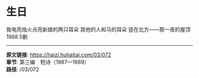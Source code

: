 # 生日

我电亮烛火点亮新娘的两只耳朵
其他的人和马的耳朵
竖在北方——那一夜的屋顶
1988.5删

---

**原文链接**: https://haizi.huhaitai.com/03/072  
**章节**: 第三编　短诗（1987—1989）  
**路径**: /03/072
